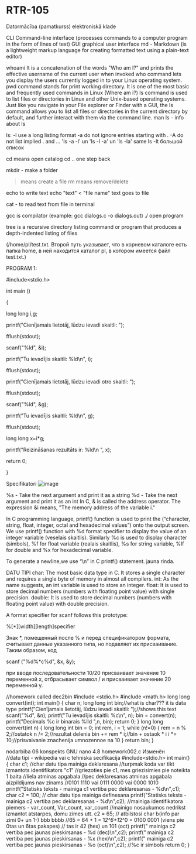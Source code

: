 # RTR-105 
Datormācība (pamatkurss) elektroniskā klade

CLI Command-line interface (processes commands to a computer program in the form of lines of text)
GUI graphical user interface
md - Markdown (is a lightweight markup language for creating formatted text using a plain-text editor)

whoami It is a concatenation of the words "Who am I?" and prints the effective username of the current user when invoked
   who command lets you display the users currently logged in to your Linux operating system.
   pwd command stands for print working directory. It is one of the most basic and frequently used commands in Linux (Where am i?)
   ls command is used to list files or directories in Linux and other Unix-based operating systems. Just like you navigate in your File explorer or Finder with a GUI, the ls command allows you to list all files or directories in the current directory by default, and further interact with them via the command line.
man ls - info about ls

ls:
-l  use a long listing format
-a do not ignore entries starting with .
-A do not list implied . and ...
'ls -a -l' un 'ls -l -a' un 'ls -la' same
ls -lt большой список



cd means open catalog
cd .. one step back

mkdir - make a folder
> means create a file
rm means remove/delete

echo to write text
echo "text" < "file name"
text goes to file

cat - to read text from file in terminal

gcc is compilator (example: gcc dialogs.c -o dialogs.out)
./ open program

 tree is a recursive directory listing command or program that produces a depth-indented listing of files

(/home/pl/test.txt. Второй путь указывает, что в корневом каталоге есть папка home, в ней находится каталог pl, в котором имеется файл test.txt.)

PROGRAM 1:

#include<stdio.h>

int main ()

{

long long i,g;

printf("Cienījamais lietotāj, lūdzu ievadi skaitli: ");

fflush(stdout);

scanf("%ld", &i);

printf("Tu ievadījis skaitli: %ld\n", i);

fflush(stdout);

printf("Cienījamais lietotāj, lūdzu ievadi otro skaitli: ");

fflush(stdout);

scanf("%ld", &g);

printf("Tu ievadījis skaitli: %ld\n", g);

fflush(stdout);

long long x=i*g;

printf("Reizināšanas rezultāts ir: %ld\n ", x);

return 0;

}

Specifikatori
![image](https://user-images.githubusercontent.com/47148502/137630405-f0143093-0d59-4dab-9ca7-de1a35586294.png)


%s - Take the next argument and print it as a string
%d - Take the next argument and print it as an int
In C, & is called the address operator. The expression &i means, "The memory address of the variable i."

In C programming language, printf() function is used to print the (“character, string, float, integer, octal and hexadecimal values”) onto the output screen.
We use printf() function with %d format specifier to display the value of an integer variable (veselais skaitlis).
Similarly %c is used to display character (simbols), %f for float variable (realais skaitlis), %s for string variable, %lf for double and %x for hexadecimal variable.

To generate a newline,we use “\n” in C printf() statement. jauna rinda.



DATU TIPI
char: The most basic data type in C. It stores a single character and requires a single byte of memory in almost all compilers.
int: As the name suggests, an int variable is used to store an integer.
float: It is used to store decimal numbers (numbers with floating point value) with single precision.
double: It is used to store decimal numbers (numbers with floating point value) with double precision. 


A format specifier for scanf follows this prototype:

%[*][width][length]specifier


Знак *, помещенный после % и перед спецификатором формата, считывает данные указанного типа, но подавляет их присваивание. Таким образом, код

scanf ("%d%*c%d", &х, &у);

при вводе последовательности 10/20 присваивает значение 10 переменной х, отбрасывает символ / и присваивает значение 20 переменной у.














//homework called dec2bin
#include <stdio.h>
#include <math.h>
long long convert(int);
int main() {
char n;
long long int bin;//what is char??? it is data type
printf("Cienījamais lietotāj, lūdzu ievadi skaitli: ");//shows this text
scanf("%d", &n);
printf("Tu ievadījis skaitli: %c\n", n);
bin = convert(n);
printf("Decimals %c ir binarais  %lld ",n, bin);
return 0;
}
long long convert(int n) {
long long  int bin = 0;
  int rem, i = 1;
  while (n!=0) {
    rem = n % 2;//ostatok
   n /= 2;//rezultat delenia
    bin += rem * i;//bin + ostaok * i
   i *= 10;//prisvaivanie znachenija umnozennoe na 10
  }
  return bin;
}












nodarbiba 06 konspekts
  GNU nano 4.8                     homework002.c                      Изменён  
//datu tipi - wikipedia vai c tehniska secifikacija
#include<stdio.h>
int main()
 {
 char c1; //char datu tipa mainiga deklaresana
          //turpmak koda var tikt izmantots identifikators "c1"
          //griezoties pie c1, mes griezisimies pie noteikta 1 baita
          //liela atminas apgabala
          //pec deklaresanas atminas apgabala aizpildijums nav zinams
          //0101 1110 vai 0111 0000 vai 0000 1010
printf("Statisks teksts - mainiga c1 vertiba pec deklaresanas - %d\n",c1);
char c2 = 100; // char datu tipa mainiga definesana
printf("Statisks teksts - mainiga c2 vertiba pec deklaresanas - %d\n",c2);
//mainiga identifikatora piemers - var_count, Var_count, var_count
//mainigo nosaukumos nedrikst izmantot atstarpes, domu zimes utt.
c2 = 65;
// atbilstosi char b(info par zimi 0+ un 1-) bbb bbbb
//65 = 64 + 1 = 1*2^6+1*2^0 =  0100 0001 (viens pie 0tas un 6tas pakapes)
// tas ir 42 (hex) un 101 (oct) 
printf(" mainiga c2 vertiba pec jaunas pieskirsanas - %d (dec)\n",c2);
printf(" mainiga c2 vertiba pec jaunas pieskirsanas - %x (hex)\n",c2);
printf(" mainiga c2 vertiba pec jaunas pieskirsanas - %o (oct)\n",c2);
//%c ir simbols
return 0;
}
